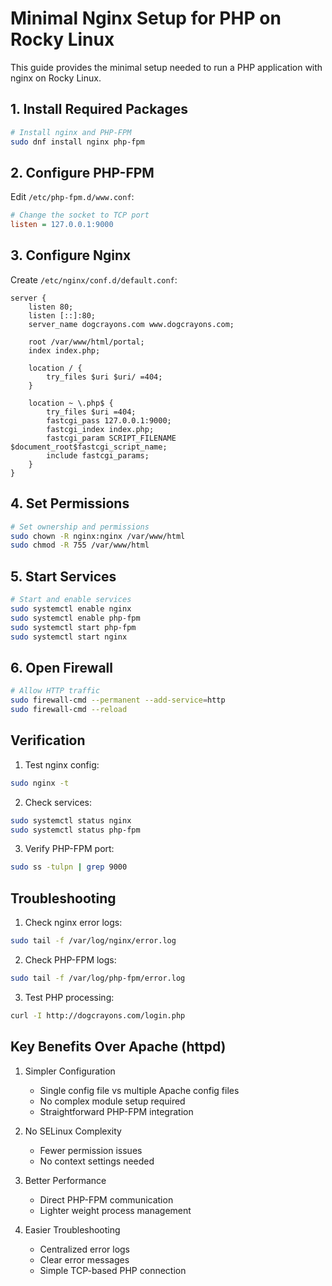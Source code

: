 # Minimal Nginx Setup for PHP on Rocky Linux

This guide provides the minimal setup needed to run a PHP application with nginx on Rocky Linux.

## 1. Install Required Packages

```bash
# Install nginx and PHP-FPM
sudo dnf install nginx php-fpm
```

## 2. Configure PHP-FPM

Edit `/etc/php-fpm.d/www.conf`:
```ini
# Change the socket to TCP port
listen = 127.0.0.1:9000
```

## 3. Configure Nginx

Create `/etc/nginx/conf.d/default.conf`:
```nginx
server {
    listen 80;
    listen [::]:80;
    server_name dogcrayons.com www.dogcrayons.com;
    
    root /var/www/html/portal;
    index index.php;

    location / {
        try_files $uri $uri/ =404;
    }

    location ~ \.php$ {
        try_files $uri =404;
        fastcgi_pass 127.0.0.1:9000;
        fastcgi_index index.php;
        fastcgi_param SCRIPT_FILENAME $document_root$fastcgi_script_name;
        include fastcgi_params;
    }
}
```

## 4. Set Permissions

```bash
# Set ownership and permissions
sudo chown -R nginx:nginx /var/www/html
sudo chmod -R 755 /var/www/html
```

## 5. Start Services

```bash
# Start and enable services
sudo systemctl enable nginx
sudo systemctl enable php-fpm
sudo systemctl start php-fpm
sudo systemctl start nginx
```

## 6. Open Firewall

```bash
# Allow HTTP traffic
sudo firewall-cmd --permanent --add-service=http
sudo firewall-cmd --reload
```

## Verification

1. Test nginx config:
```bash
sudo nginx -t
```

2. Check services:
```bash
sudo systemctl status nginx
sudo systemctl status php-fpm
```

3. Verify PHP-FPM port:
```bash
sudo ss -tulpn | grep 9000
```

## Troubleshooting

1. Check nginx error logs:
```bash
sudo tail -f /var/log/nginx/error.log
```

2. Check PHP-FPM logs:
```bash
sudo tail -f /var/log/php-fpm/error.log
```

3. Test PHP processing:
```bash
curl -I http://dogcrayons.com/login.php
```

## Key Benefits Over Apache (httpd)

1. Simpler Configuration
   - Single config file vs multiple Apache config files
   - No complex module setup required
   - Straightforward PHP-FPM integration

2. No SELinux Complexity
   - Fewer permission issues
   - No context settings needed

3. Better Performance
   - Direct PHP-FPM communication
   - Lighter weight process management

4. Easier Troubleshooting
   - Centralized error logs
   - Clear error messages
   - Simple TCP-based PHP connection
